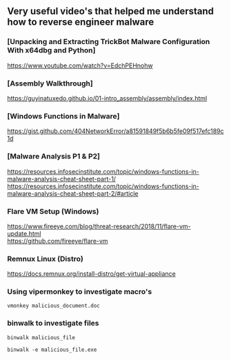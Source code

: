 ## Very useful video's that helped me understand how to reverse engineer malware

### [Unpacking and Extracting TrickBot Malware Configuration With x64dbg and Python]
https://www.youtube.com/watch?v=EdchPEHnohw

### [Assembly Walkthrough]
https://guyinatuxedo.github.io/01-intro_assembly/assembly/index.html

### [Windows Functions in Malware]
https://gist.github.com/404NetworkError/a81591849f5b6b5fe09f517efc189c1d

### [Malware Analysis P1 & P2]
https://resources.infosecinstitute.com/topic/windows-functions-in-malware-analysis-cheat-sheet-part-1/  
https://resources.infosecinstitute.com/topic/windows-functions-in-malware-analysis-cheat-sheet-part-2/#article  

### Flare VM Setup (Windows)
https://www.fireeye.com/blog/threat-research/2018/11/flare-vm-update.html  
https://github.com/fireeye/flare-vm  

### Remnux Linux (Distro)
https://docs.remnux.org/install-distro/get-virtual-appliance  

### Using vipermonkey to investigate macro's

```
vmonkey malicious_document.doc
```

### binwalk to investigate files

```
binwalk malicious_file

binwalk -e malicious_file.exe
```
